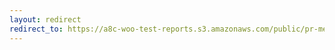 ```yaml
---
layout: redirect
redirect_to: https://a8c-woo-test-reports.s3.amazonaws.com/public/pr-merge/44233/api/index.html
---
```

